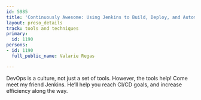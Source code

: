 ```yaml
---
id: 5985
title: 'Continuously Awesome: Using Jenkins to Build, Deploy, and Automate'
layout: preso_details
track: tools and techniques
primary:
  id: 1190
persons:
- id: 1190
  full_public_name: Valarie Regas

---
```

DevOps is a culture, not just a set of tools. However, the tools help! Come meet my friend Jenkins. He’ll help you reach CI/CD goals, and increase efficiency along the way.